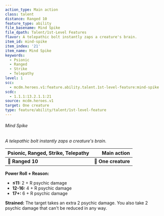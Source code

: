```yaml
---
action_type: Main action
class: talent
distance: Ranged 10
feature_type: ability
file_basename: Mind Spike
file_dpath: Talent/1st-Level Features
flavor: A telepathic bolt instantly zaps a creature's brain.
item_id: mind-spike
item_index: '21'
item_name: Mind Spike
keywords:
  - Psionic
  - Ranged
  - Strike
  - Telepathy
level: 1
scc:
  - mcdm.heroes.v1:feature.ability.talent.1st-level-feature:mind-spike
scdc:
  - 1.1.1:13.2.1.1:21
source: mcdm.heroes.v1
target: One creature
type: feature/ability/talent/1st-level-feature
---
```


###### Mind Spike

*A telepathic bolt instantly zaps a creature's brain.*

| **Psionic, Ranged**, **Strike, Telepathy** |     **Main action** |
| ------------------------------------------ | ------------------: |
| **📏 Ranged 10**                           | **🎯 One creature** |

**Power Roll + Reason:**

- **≤11:** 2 + R psychic damage
- **12-16:** 4 + R psychic damage
- **17+:** 6 + R psychic damage

**Strained:** The target takes an extra 2 psychic damage. You also take 2 psychic damage that can't be reduced in any way.
